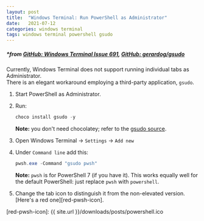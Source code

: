 ```yaml
---
layout: post
title:  "Windows Terminal: Run PowerShell as Administrator"
date:   2021-07-12
categories: windows terminal 
tags: windows terminal powershell gsudo
---
```


##### *from [GitHub: Windows Terminal Issue 691][github-691], [GitHub: gerardog/gsudo][github-gsudo]

Currently, Windows Terminal does not support running individual tabs as Administrator.  
There is an elegant workaround employing a third-party application, `gsudo`.


1. Start PowerShell as Administrator.

2. Run:
    ```powershell
    choco install gsudo -y 
    ```
    **Note:** you don't need chocolatey; refer to the [gsudo source][github-gsudo].

3. Open Windows Terminal -> `Settings` -> `Add new`

4. Under `Command line` add this:
    ```powershell
    pwsh.exe -Command "gsudo pwsh"
    ```
    **Note:** `pwsh` is for PowerShell 7 (if you have it). This works equally well for the default PowerShell: just replace `pwsh` with `powershell`.

5. Change the tab icon to distinguish it from the non-elevated version.  
[Here's a red one][red-pwsh-icon].

[github-691]: https://github.com/microsoft/terminal/issues/691
[github-gsudo]: https://github.com/gerardog/gsudo
[red-pwsh-icon]: {{ site.url }}/downloads/posts/powershell.ico